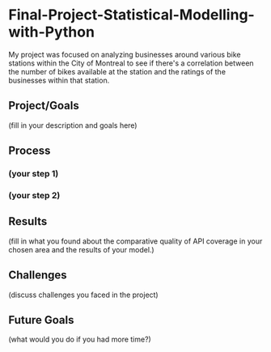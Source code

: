 # Final-Project-Statistical-Modelling-with-Python
My project was focused on analyzing businesses around various bike stations within the City of Montreal to see if there's a correlation between the number of bikes available at the station and the ratings of the businesses within that station.
## Project/Goals
(fill in your description and goals here)

## Process
### (your step 1)
### (your step 2)

## Results
(fill in what you found about the comparative quality of API coverage in your chosen area and the results of your model.)

## Challenges 
(discuss challenges you faced in the project)

## Future Goals
(what would you do if you had more time?)
